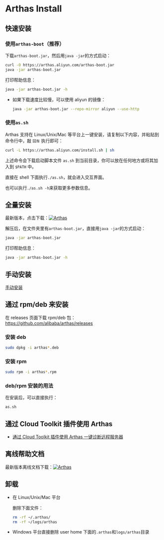 # Arthas Install

## 快速安装

### 使用`arthas-boot`（推荐）

下载`arthas-boot.jar`，然后用`java -jar`的方式启动：

```bash
curl -O https://arthas.aliyun.com/arthas-boot.jar
java -jar arthas-boot.jar
```

打印帮助信息：

```bash
java -jar arthas-boot.jar -h
```

- 如果下载速度比较慢，可以使用 aliyun 的镜像：

  ```bash
  java -jar arthas-boot.jar --repo-mirror aliyun --use-http
  ```

### 使用`as.sh`

Arthas 支持在 Linux/Unix/Mac 等平台上一键安装，请复制以下内容，并粘贴到命令行中，敲 `回车` 执行即可：

```bash
curl -L https://arthas.aliyun.com/install.sh | sh
```

上述命令会下载启动脚本文件 `as.sh` 到当前目录，你可以放在任何地方或将其加入到 `$PATH` 中。

直接在 shell 下面执行`./as.sh`，就会进入交互界面。

也可以执行`./as.sh -h`来获取更多参数信息。

## 全量安装

最新版本，点击下载：[![](https://img.shields.io/maven-central/v/com.taobao.arthas/arthas-packaging.svg?style=flat-square "Arthas")](https://arthas.aliyun.com/download/latest_version?mirror=aliyun)

解压后，在文件夹里有`arthas-boot.jar`，直接用`java -jar`的方式启动：

```bash
java -jar arthas-boot.jar
```

打印帮助信息：

```bash
java -jar arthas-boot.jar -h
```

## 手动安装

[手动安装](manual-install.md)

## 通过 rpm/deb 来安装

在 releases 页面下载 rpm/deb 包： https://github.com/alibaba/arthas/releases

### 安装 deb

```bash
sudo dpkg -i arthas*.deb
```

### 安装 rpm

```bash
sudo rpm -i arthas*.rpm
```

### deb/rpm 安装的用法

在安装后，可以直接执行：

```bash
as.sh
```

## 通过 Cloud Toolkit 插件使用 Arthas

- [通过 Cloud Toolkit 插件使用 Arthas 一键诊断远程服务器](https://github.com/alibaba/arthas/issues/570)

## 离线帮助文档

最新版本离线文档下载：[![](https://img.shields.io/maven-central/v/com.taobao.arthas/arthas-packaging.svg?style=flat-square "Arthas")](https://arthas.aliyun.com/download/doc/latest_version?mirror=aliyun)

## 卸载

- 在 Linux/Unix/Mac 平台

  删除下面文件：

  ```bash
  rm -rf ~/.arthas/
  rm -rf ~/logs/arthas
  ```

- Windows 平台直接删除 user home 下面的`.arthas`和`logs/arthas`目录
